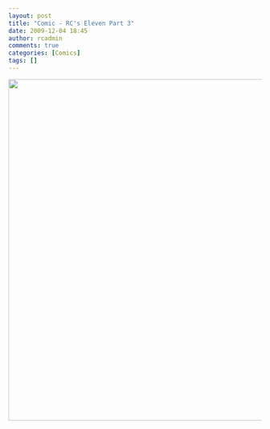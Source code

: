 ```yaml
---
layout: post
title: "Comic - RC's Eleven Part 3"
date: 2009-12-04 18:45
author: rcadmin
comments: true
categories: [Comics]
tags: []
---
```

<a href="http://bitsmack.com/comics/2009/12/04/comic-rcs-eleven-part-3/"><img src="http://dl.bitsmack.com/uploads/2009/12/20091204.jpg" alt="" title="Those are supposed to be computer monitors around Brad, although they look more like those squares that Superman used to banish Zod to the phantom zone" width="680" height="680" class="alignnone size-full wp-image-1823" /></a>
